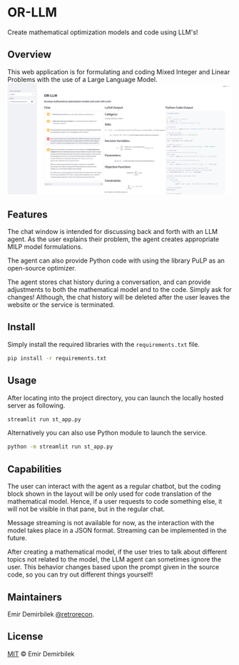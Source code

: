 # OR-LLM
Create mathematical optimization models and code using LLM's!

## Overview
This web application is for formulating and coding  Mixed Integer and Linear Problems with the use of a Large Language Model. 
![alt text](https://github.com/retrorecon/or-llm/blob/main/or-llm-sample-usage.png?raw=true)

## Features
The chat window is intended for discussing back and forth with an LLM agent. As the user explains their problem, the agent creates appropriate MILP model formulations. 

The agent can also provide Python code with using the library PuLP as an open-source optimizer.

The agent stores chat history during a conversation, and can provide adjustments to both the mathematical model and to the code. Simply ask for changes!
Although, the chat history will be deleted after the user leaves the website or the service is terminated.

## Install
Simply install the required libraries with the `requirements.txt` file.
```sh
pip install -r requirements.txt
```
## Usage
After locating into the project directory, you can launch the locally hosted server as following.
```sh
streamlit run st_app.py
```
Alternatively you can also use Python module to launch the service.
```sh
python -m streamlit run st_app.py
```

## Capabilities
The user can interact with the agent as a regular chatbot, but the coding block shown in the layout will be only used for code translation of the mathematical model. Hence, if a user requests to code something else, it will not be visible in that pane, but in the regular chat.

Message streaming is not available for now, as the interaction with the model takes place in a JSON format. Streaming can be implemented in the future.

After creating a mathematical model, if the user tries to talk about different topics not related to the model, the LLM agent can sometimes ignore the user. This behavior changes based upon the prompt given in the source code, so you can try out different things yourself!

## Maintainers
Emir Demirbilek [@retrorecon](https://github.com/retrorecon).

## License

[MIT](LICENSE) © Emir Demirbilek
